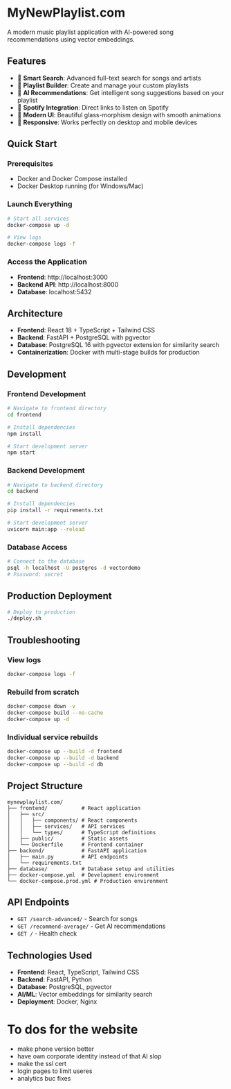 # MyNewPlaylist.com

A modern music playlist application with AI-powered song recommendations using vector embeddings.

## Features

- 🎵 **Smart Search**: Advanced full-text search for songs and artists
- 📝 **Playlist Builder**: Create and manage your custom playlists
- 🤖 **AI Recommendations**: Get intelligent song suggestions based on your playlist
- 🎸 **Spotify Integration**: Direct links to listen on Spotify
- 🎨 **Modern UI**: Beautiful glass-morphism design with smooth animations
- 📱 **Responsive**: Works perfectly on desktop and mobile devices

## Quick Start

### Prerequisites
- Docker and Docker Compose installed
- Docker Desktop running (for Windows/Mac)

### Launch Everything

```bash
# Start all services
docker-compose up -d

# View logs
docker-compose logs -f
```

### Access the Application

- **Frontend**: http://localhost:3000
- **Backend API**: http://localhost:8000
- **Database**: localhost:5432

## Architecture

- **Frontend**: React 18 + TypeScript + Tailwind CSS
- **Backend**: FastAPI + PostgreSQL with pgvector
- **Database**: PostgreSQL 16 with pgvector extension for similarity search
- **Containerization**: Docker with multi-stage builds for production

## Development

### Frontend Development

```bash
# Navigate to frontend directory
cd frontend

# Install dependencies
npm install

# Start development server
npm start
```

### Backend Development

```bash
# Navigate to backend directory
cd backend

# Install dependencies
pip install -r requirements.txt

# Start development server
uvicorn main:app --reload
```

### Database Access

```bash
# Connect to the database
psql -h localhost -U postgres -d vectordemo
# Password: secret
```

## Production Deployment

```bash
# Deploy to production
./deploy.sh
```

## Troubleshooting

### View logs
```bash
docker-compose logs -f
```

### Rebuild from scratch
```bash
docker-compose down -v
docker-compose build --no-cache
docker-compose up -d
```

### Individual service rebuilds
```bash
docker-compose up --build -d frontend
docker-compose up --build -d backend
docker-compose up --build -d db
```

## Project Structure

```
mynewplaylist.com/
├── frontend/           # React application
│   ├── src/
│   │   ├── components/ # React components
│   │   ├── services/   # API services
│   │   └── types/      # TypeScript definitions
│   ├── public/         # Static assets
│   └── Dockerfile      # Frontend container
├── backend/            # FastAPI application
│   ├── main.py         # API endpoints
│   └── requirements.txt
├── database/           # Database setup and utilities
├── docker-compose.yml  # Development environment
└── docker-compose.prod.yml # Production environment
```

## API Endpoints

- `GET /search-advanced/` - Search for songs
- `GET /recommend-average/` - Get AI recommendations
- `GET /` - Health check

## Technologies Used

- **Frontend**: React, TypeScript, Tailwind CSS
- **Backend**: FastAPI, Python
- **Database**: PostgreSQL, pgvector
- **AI/ML**: Vector embeddings for similarity search
- **Deployment**: Docker, Nginx 

# To dos for the website
- make phone version better 
- have own corporate identity instead of that AI slop
- make the ssl cert
- login pages to limit useres
- analytics buc fixes 
